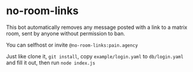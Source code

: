 # no-room-links

This bot automatically removes any message posted with a link to a matrix room, sent by anyone without permission to ban. 

You can selfhost or invite `@no-room-links:pain.agency`

Just like clone it, `git install`, copy `example/login.yaml` to `db/login.yaml` and fill it out, then run `node index.js`